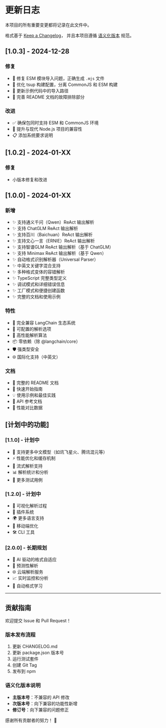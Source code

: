 # 更新日志

本项目的所有重要变更都将记录在此文件中。

格式基于 [Keep a Changelog](https://keepachangelog.com/zh-CN/1.0.0/)，
并且本项目遵循 [语义化版本](https://semver.org/lang/zh-CN/) 规范。

## [1.0.3] - 2024-12-28

### 修复
- 🔧 修复 ESM 模块导入问题，正确生成 `.mjs` 文件
- 🔧 优化 tsup 构建配置，分离 CommonJS 和 ESM 构建
- 📝 更新示例代码中的导入路径
- 📖 完善 README 文档的故障排除部分

### 改进
- ✅ 确保包同时支持 ESM 和 CommonJS 环境
- 🚀 提升与现代 Node.js 项目的兼容性
- 📋 添加系统要求说明

## [1.0.2] - 2024-01-XX

### 修复
- 小版本修复和改进

## [1.0.0] - 2024-01-XX

### 新增
- ✨ 支持通义千问（Qwen）ReAct 输出解析
- ✨ 支持 ChatGLM ReAct 输出解析  
- ✨ 支持百川（Baichuan）ReAct 输出解析
- ✨ 支持文心一言（ERNIE）ReAct 输出解析
- ✨ 支持智谱GLM ReAct 输出解析（基于 ChatGLM）
- ✨ 支持 Minimax ReAct 输出解析（基于 Qwen）
- ✨ 自动格式识别解析器（Universal Parser）
- ✨ 中英文关键字混合支持
- ✨ 多种格式变体的容错解析
- ✨ TypeScript 完整类型定义
- ✨ 调试模式和详细错误信息
- ✨ 工厂模式和便捷创建函数
- ✨ 完整的文档和使用示例

### 特性
- 🎯 完全兼容 LangChain 生态系统
- 🔧 可配置的解析选项
- 🚀 高性能解析算法
- 📦 零依赖（除 @langchain/core）
- 🛡️ 强类型安全
- 🌐 国际化支持（中英文）

### 文档
- 📖 完整的 README 文档
- 🎯 快速开始指南
- 💡 使用示例和最佳实践
- 🔧 API 参考文档
- 🚀 性能对比数据

## [计划中的功能]

### [1.1.0] - 计划中
- 🎯 支持更多中文模型（如讯飞星火、腾讯混元等）
- ⚡ 性能优化和缓存机制
- 🔄 流式解析支持
- 📊 解析统计和分析
- 🧪 更多测试用例

### [1.2.0] - 计划中  
- 🎨 可视化解析过程
- 🔌 插件系统
- 🌍 更多语言支持
- 📱 移动端优化
- 🛠️ CLI 工具

### [2.0.0] - 长期规划
- 🤖 AI 驱动的格式自适应
- 🔮 预测性解析
- 🌐 云端解析服务
- 📈 实时监控和分析
- 🔄 自动格式学习

---

## 贡献指南

欢迎提交 Issue 和 Pull Request！

### 版本发布流程
1. 更新 CHANGELOG.md
2. 更新 package.json 版本号
3. 运行测试套件
4. 创建 Git Tag
5. 发布到 npm

### 语义化版本说明
- **主版本号**：不兼容的 API 修改
- **次版本号**：向下兼容的功能性新增
- **修订号**：向下兼容的问题修正

感谢所有贡献者的努力！ 🙏 